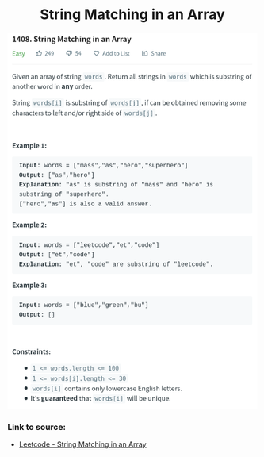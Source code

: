 <h1 align="center">String Matching in an Array</h1>

![alt text](https://raw.githubusercontent.com/matthew01lokiet/Github-repos-images/main/Algs/String/tG8ZboKi_o.png)


### Link to source: 
- <a href="https://leetcode.com/problems/string-matching-in-an-array/">Leetcode - String Matching in an Array</a>

